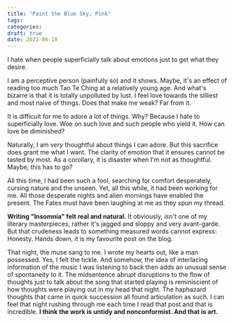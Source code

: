 ```yaml
---
title: "Paint the Blue Sky, Pink"
tags:
categories: 
draft: true
date: 2021-06-10
---
```


I hate when people superficially talk about emotions just to get what they desire.  

I am a perceptive person (painfully so) and it shows. Maybe, it's an effect of reading too much Tao Te Ching at a relatively young age. And what's bizarre is that it is totally unpolluted by lust. I feel love towards the silliest and most naive of things. Does that make me weak? Far from it.    

It is difficult for me to adore a lot of things. Why? Because I hate to superficially love. Woe on such love and such people who yield it. How can love be diminished?  

Naturally, I am _very_ thoughtful about things I can adore. But this sacrifice does grant me what I want. The clarity of emotion that it ensures cannot be tasted by most. As a corollary, it is disaster when I'm not as thoughtful. Maybe, this has to go? 

All this time, I had been such a fool, searching for comfort desperately, cursing nature and the unseen. Yet, all this while, it had been working for me. All those desperate nights and alien mornings have enabled the present. The Fates must have been laughing at me as they spun my thread.  

**Writing "Insomnia" felt real and natural.** It obviously, _isn't_ one of my literary masterpieces, rather it's jagged and sloppy and very avant-garde. But that crudeness leads to something measured words cannot express: Honesty. Hands down, it is my favourite post on the blog.            

That night, the muse sang to me. I wrote my hearts out, like a man possessed. Yes, I felt the tickle. And somehow, the idea of interlacing information of the music I was listening to back then adds an unusual sense of spontaneity to it. The midsentence abrupt disruptions to the flow of thoughts just to talk about the song that started playing is reminiscient of how thoughts were playing out in my head that night. The haphazard thoughts that came in quick succession all found articulation as such. I can feel that night rushing through me each time I read that post and that is incredible. **I think the work is untidy and nonconformist. And that is art.**        

